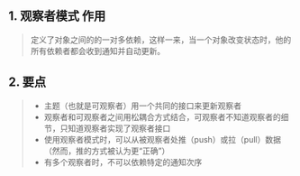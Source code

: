 ## 1. 观察者模式  作用

> 定义了对象之间的的一对多依赖，这样一来，当一个对象改变状态时，他的所有依赖者都会收到通知并自动更新。

## 2. 要点
> * 主题（也就是可观察者）用一个共同的接口来更新观察者
> * 观察者和可观察者之间用松耦合方式结合，可观察者不知道观察者的细节，只知道观察者实现了观察者接口
> * 使用观察者模式时，可以从被观察者处推（push）或拉（pull）数据（然而，推的方式被认为更“正确”）
> * 有多个观察者时，不可以依赖特定的通知次序